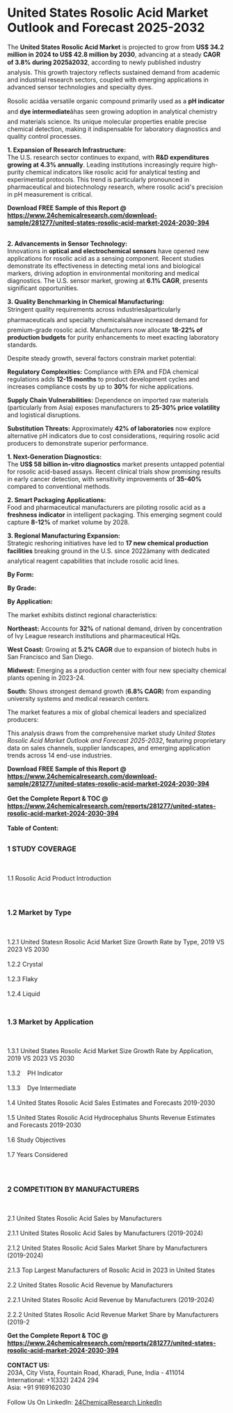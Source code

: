 <h1>United States Rosolic Acid Market Outlook and Forecast 2025-2032</h1><p>The <strong>United States Rosolic Acid Market</strong> is projected to grow from <strong>US$ 34.2 million in 2024 to US$ 42.8 million by 2030</strong>, advancing at a steady <strong>CAGR of 3.8% during 2025â2032</strong>, according to newly published industry analysis. This growth trajectory reflects sustained demand from academic and industrial research sectors, coupled with emerging applications in advanced sensor technologies and specialty dyes.</p><p>Rosolic acidâa versatile organic compound primarily used as a <strong>pH indicator</strong> and <strong>dye intermediate</strong>âhas seen growing adoption in analytical chemistry and materials science. Its unique molecular properties enable precise chemical detection, making it indispensable for laboratory diagnostics and quality control processes.</p><p><strong>1. Expansion of Research Infrastructure:</strong><br>
The U.S. research sector continues to expand, with <strong>R&amp;D expenditures growing at 4.3% annually</strong>. Leading institutions increasingly require high-purity chemical indicators like rosolic acid for analytical testing and experimental protocols. This trend is particularly pronounced in pharmaceutical and biotechnology research, where rosolic acid's precision in pH measurement is critical.</p><div><b>Download FREE Sample of this Report @ 
            <a href="https://www.24chemicalresearch.com/download-sample/281277/united-states-rosolic-acid-market-2024-2030-394">
            https://www.24chemicalresearch.com/download-sample/281277/united-states-rosolic-acid-market-2024-2030-394</a></b></div><br><p><strong>2. Advancements in Sensor Technology:</strong><br>
Innovations in <strong>optical and electrochemical sensors</strong> have opened new applications for rosolic acid as a sensing component. Recent studies demonstrate its effectiveness in detecting metal ions and biological markers, driving adoption in environmental monitoring and medical diagnostics. The U.S. sensor market, growing at <strong>6.1% CAGR</strong>, presents significant opportunities.</p><p><strong>3. Quality Benchmarking in Chemical Manufacturing:</strong><br>
Stringent quality requirements across industriesâparticularly pharmaceuticals and specialty chemicalsâhave increased demand for premium-grade rosolic acid. Manufacturers now allocate <strong>18-22% of production budgets</strong> for purity enhancements to meet exacting laboratory standards.</p><p>Despite steady growth, several factors constrain market potential:</p><p><strong>Regulatory Complexities:</strong> Compliance with EPA and FDA chemical regulations adds <strong>12-15 months</strong> to product development cycles and increases compliance costs by up to <strong>30%</strong> for niche applications.</p><p><strong>Supply Chain Vulnerabilities:</strong> Dependence on imported raw materials (particularly from Asia) exposes manufacturers to <strong>25-30% price volatility</strong> and logistical disruptions.</p><p><strong>Substitution Threats:</strong> Approximately <strong>42% of laboratories</strong> now explore alternative pH indicators due to cost considerations, requiring rosolic acid producers to demonstrate superior performance.</p><p><strong>1. Next-Generation Diagnostics:</strong><br>
The <strong>US$ 58 billion in-vitro diagnostics</strong> market presents untapped potential for rosolic acid-based assays. Recent clinical trials show promising results in early cancer detection, with sensitivity improvements of <strong>35-40%</strong> compared to conventional methods.</p><p><strong>2. Smart Packaging Applications:</strong><br>
Food and pharmaceutical manufacturers are piloting rosolic acid as a <strong>freshness indicator</strong> in intelligent packaging. This emerging segment could capture <strong>8-12%</strong> of market volume by 2028.</p><p><strong>3. Regional Manufacturing Expansion:</strong><br>
Strategic reshoring initiatives have led to <strong>17 new chemical production facilities</strong> breaking ground in the U.S. since 2022âmany with dedicated analytical reagent capabilities that include rosolic acid lines.</p><p><strong>By Form:</strong></p><p><strong>By Grade:</strong></p><p><strong>By Application:</strong></p><p>The market exhibits distinct regional characteristics:</p><p><strong>Northeast:</strong> Accounts for <strong>32%</strong> of national demand, driven by concentration of Ivy League research institutions and pharmaceutical HQs.</p><p><strong>West Coast:</strong> Growing at <strong>5.2% CAGR</strong> due to expansion of biotech hubs in San Francisco and San Diego.</p><p><strong>Midwest:</strong> Emerging as a production center with four new specialty chemical plants opening in 2023-24.</p><p><strong>South:</strong> Shows strongest demand growth (<strong>6.8% CAGR</strong>) from expanding university systems and medical research centers.</p><p>The market features a mix of global chemical leaders and specialized producers:</p><p>This analysis draws from the comprehensive market study <em>United States Rosolic Acid Market Outlook and Forecast 2025-2032</em>, featuring proprietary data on sales channels, supplier landscapes, and emerging application trends across 14 end-use industries.</p><div><b>Download FREE Sample of this Report @ 
            <a href="https://www.24chemicalresearch.com/download-sample/281277/united-states-rosolic-acid-market-2024-2030-394">
            https://www.24chemicalresearch.com/download-sample/281277/united-states-rosolic-acid-market-2024-2030-394</a></b></div><br><div><b>Get the Complete Report & TOC @ 
            <a href="https://www.24chemicalresearch.com/reports/281277/united-states-rosolic-acid-market-2024-2030-394">
            https://www.24chemicalresearch.com/reports/281277/united-states-rosolic-acid-market-2024-2030-394</a></b></div><br>
            <b>Table of Content:</b><p><h2><span style="font-size:16px"><strong>1 STUDY COVERAGE</strong></span></h2><br />
<p>1.1 Rosolic Acid Product Introduction</p><br />
<h2><span style="font-size:16px"><strong>1.2 Market by Type</strong></span></h2><br />
<p>1.2.1 United Statesn Rosolic Acid Market Size Growth Rate by Type, 2019 VS 2023 VS 2030<br /><br />
1.2.2 Crystal&nbsp;&nbsp; &nbsp;<br /><br />
1.2.3 Flaky<br /><br />
1.2.4 Liquid<br /><br />
<h2><span style="font-size:16px"><strong>1.3 Market by Application</strong></span></h2><br />
<p>1.3.1 United States Rosolic Acid Market Size Growth Rate by Application, 2019 VS 2023 VS 2030<br /><br />
1.3.2&nbsp;&nbsp; &nbsp;PH Indicator<br /><br />
1.3.3&nbsp;&nbsp; &nbsp;Dye Intermediate<br /><br />
1.4 United States Rosolic Acid Sales Estimates and Forecasts 2019-2030<br /><br />
1.5 United States Rosolic Acid Hydrocephalus Shunts Revenue Estimates and Forecasts 2019-2030<br /><br />
1.6 Study Objectives<br /><br />
1.7 Years Considered</p><br />
<h2><span style="font-size:16px"><strong>2 COMPETITION BY MANUFACTURERS</strong></span></h2><br />
<p>2.1 United States Rosolic Acid Sales by Manufacturers<br /><br />
2.1.1 United States Rosolic Acid Sales by Manufacturers (2019-2024)<br /><br />
2.1.2 United States Rosolic Acid Sales Market Share by Manufacturers (2019-2024)<br /><br />
2.1.3 Top Largest Manufacturers of Rosolic Acid in 2023 in United States<br /><br />
2.2 United States Rosolic Acid Revenue by Manufacturers<br /><br />
2.2.1 United States Rosolic Acid Revenue by Manufacturers (2019-2024)<br /><br />
2.2.2 United States Rosolic Acid Revenue Market Share by Manufacturers (2019-2</p><div><b>Get the Complete Report & TOC @ 
            <a href="https://www.24chemicalresearch.com/reports/281277/united-states-rosolic-acid-market-2024-2030-394">
            https://www.24chemicalresearch.com/reports/281277/united-states-rosolic-acid-market-2024-2030-394</a></b></div><br><b>CONTACT US:</b><br>
            203A, City Vista, Fountain Road, Kharadi, Pune, India - 411014<br>
            International: +1(332) 2424 294<br>
            Asia: +91 9169162030 <br><br>
            Follow Us On LinkedIn: <a href="https://www.linkedin.com/company/24chemicalresearch/">24ChemicalResearch LinkedIn</a>